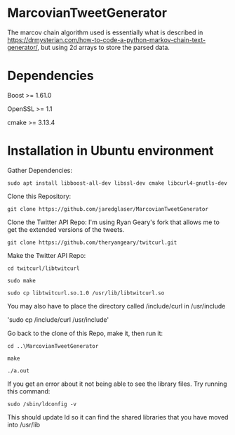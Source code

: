 # MarcovianTweetGenerator

The marcov chain algorithm used is essentially what is described in https://drmysterian.com/how-to-code-a-python-markov-chain-text-generator/, but using 2d arrays to store the parsed data.

# Dependencies
Boost >= 1.61.0

OpenSSL >= 1.1

cmake >= 3.13.4

# Installation in Ubuntu environment

Gather Dependencies:

  `sudo apt install libboost-all-dev libssl-dev cmake libcurl4-gnutls-dev`
  
Clone this Repository:

  `git clone https://github.com/jaredglaser/MarcovianTweetGenerator`
  
Clone the Twitter API Repo: I'm using Ryan Geary's fork that allows me to get the extended versions of the tweets.

  `git clone https://github.com/theryangeary/twitcurl.git`
  
Make the Twitter API Repo:

  `cd twitcurl/libtwitcurl`
  
  `sudo make`
  
  `sudo cp libtwitcurl.so.1.0 /usr/lib/libtwitcurl.so`
  
You may also have to place the directory called /include/curl in /usr/include

  'sudo cp /include/curl /usr/include'
 
Go back to the clone of this Repo, make it, then run it:

  `cd ..\MarcovianTweetGenerator`
  
  `make`
  
  `./a.out`
  
If you get an error about it not being able to see the library files. Try running this command:

`sudo /sbin/ldconfig -v`

This should update ld so it can find the shared libraries that you have moved into /usr/lib
  

